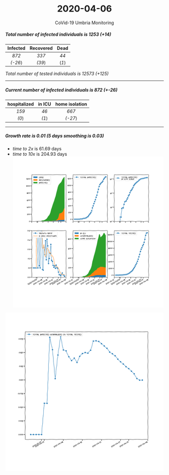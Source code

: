 <div align='center'>

# 2020-04-06
CoVid-19 Umbria Monitoring
</div>

##### Total number of infected individuals is 1253 (+14)
Infected | Recovered | Dead
:---: | :---: | :---:
*872* | *337* | *44*
*(-26*) | *(39*) | (*1*)

*Total number of tested individuals is 12573 (+125)*
***
##### Current number of infected individuals is 872 (+-26)
hospitalized | in ICU | home isolation
:---: | :---: | :---:
*159* |*46* |*667*
*(0*) |*(1*) |*(-27*)
***
##### Growth rate is 0.01 (5 days smoothing is 0.03)
- *time to 2x* is 61.69 days
- *time to 10x* is 204.93 days
![stats][stats]

![infected_normalized][infected_normalized]

[stats]: stats_Umbria.png
[infected_normalized]: infected_normalized_Umbria.png
